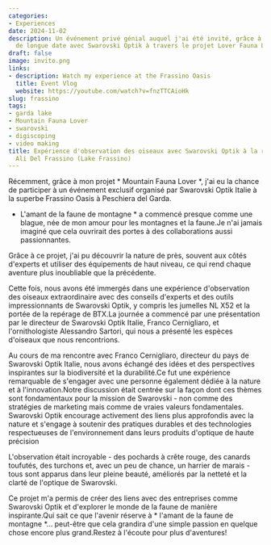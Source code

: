 ```yaml
---
categories:
- Experiences
date: 2024-11-02
description: Un événement privé génial auquel j'ai été invité, grâce à ma collaboration
  de longue date avec Swarovski Optik à travers le projet Lover Fauna Lover.
draft: false
image: invito.png
links:
- description: Watch my experience at the Frassino Oasis
  title: Event Vlog
  website: https://youtube.com/watch?v=fnzTTCAioHk
slug: frassino
tags:
- garda lake
- Mountain Fauna Lover
- swarovski
- digiscoping
- video making
title: Expérience d'observation des oiseaux avec Swarovski Optik à la résidence Le
  Ali Del Frassino (Lake Frassino)
---
```


<!-- hash: 123b51d0df80 -->


Récemment, grâce à mon projet * Mountain Fauna Lover *, j'ai eu la chance de participer à un événement exclusif organisé par Swarovski Optik Italie à la superbe Frassino Oasis à Peschiera del Garda.

* L'amant de la faune de montagne * a commencé presque comme une blague, née de mon amour pour les montagnes et la faune.Je n'ai jamais imaginé que cela ouvrirait des portes à des collaborations aussi passionnantes.



Grâce à ce projet, j'ai pu découvrir la nature de près, souvent aux côtés d'experts et utiliser des équipements de haut niveau, ce qui rend chaque aventure plus inoubliable que la précédente.



Cette fois, nous avons été immergés dans une expérience d'observation des oiseaux extraordinaire avec des conseils d'experts et des outils impressionnants de Swarovski Optik, y compris les jumelles NL X52 et la portée de la repérage de BTX.La journée a commencé par une présentation par le directeur de Swarovski Optik Italie, Franco Cernigliaro, et l'ornithologiste Alessandro Sartori, qui nous a présenté les espèces d'oiseaux que nous rencontrions.



Au cours de ma rencontre avec Franco Cernigliaro, directeur du pays de Swarovski Optik Italie, nous avons échangé des idées et des perspectives inspirantes sur la biodiversité et la durabilité.Ce fut une expérience remarquable de s'engager avec une personne également dédiée à la nature et à l'innovation.Notre discussion était centrée sur la façon dont ces thèmes sont fondamentaux pour la mission de Swarovski - non comme des stratégies de marketing mais comme de vraies valeurs fondamentales.
Swarovski Optik encourage activement des liens plus approfondis avec la nature et s'engage à soutenir des pratiques durables et des technologies respectueuses de l'environnement dans leurs produits d'optique de haute précision



L'observation était incroyable - des pochards à crête rouge, des canards toufutés, des turchons et, avec un peu de chance, un harrier de marais - tous sont apparus dans leur pleine beauté, améliorés par la netteté et la clarté de l'optique de Swarovski.

Ce projet m'a permis de créer des liens avec des entreprises comme Swarovski Optik et d'explorer le monde de la faune de manière inspirante.Qui sait ce que l'avenir réserve à * l'amant de la faune de montagne *… peut-être que cela grandira d'une simple passion en quelque chose encore plus grand.Restez à l'écoute pour plus d'aventures!